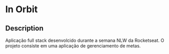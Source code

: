 # In Orbit

## Description

Aplicação full stack desenvolcido durante a semana NLW da Rocketseat. O projeto consiste em uma aplicação de gerenciamento de metas.
